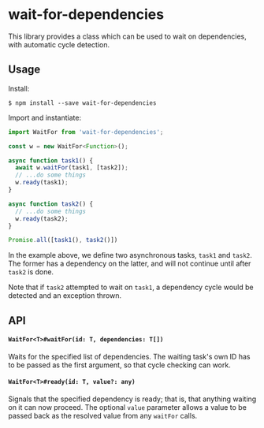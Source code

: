 # wait-for-dependencies

This library provides a class which can be used to wait on dependencies, with
automatic cycle detection.

## Usage

Install:

    $ npm install --save wait-for-dependencies

Import and instantiate:

```js
import WaitFor from 'wait-for-dependencies';

const w = new WaitFor<Function>();

async function task1() {
  await w.waitFor(task1, [task2]);
  // ...do some things
  w.ready(task1);
}

async function task2() {
  // ...do some things
  w.ready(task2);
}

Promise.all([task1(), task2()])
```

In the example above, we define two asynchronous tasks, `task1` and `task2`.
The former has a dependency on the latter, and will not continue until after
`task2` is done.

Note that if `task2` attempted to wait on `task1`, a dependency cycle would be
detected and an exception thrown.

## API

#### `WaitFor<T>#waitFor(id: T, dependencies: T[])`

Waits for the specified list of dependencies.  The waiting task's own ID has to be passed
as the first argument, so that cycle checking can work.

#### `WaitFor<T>#ready(id: T, value?: any)`

Signals that the specified dependency is ready; that is, that anything waiting on it can
now proceed.  The optional `value` parameter allows a value to be passed back as the resolved
value from any `waitFor` calls.
